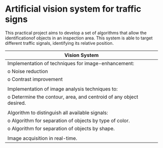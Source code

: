 # Artificial vision system for traffic signs

This practical project aims to develop a set of algorithms that allow the identificationof objects in an inspection area. This system is able to target different traffic signals, identifying its relative position. 

| Vision System                                                                    |
|----------------------------------------------------------------------------------|
| Implementation of techniques for image-enhancement:                              |
|         o  Noise reduction                                                           |
|         o  Contrast improvement                                                      |
|                                                                                  |
| Implementation of image analysis techniques to:                                  |
|         o  Determine the contour, area, and centroid of any object desired.          |              
|                                                                                  |
| Algorithm to distinguish all available signals:                                  |
|         o  Algorithm for separation of objects by type of color.                     |
|         o  Algorithm for separation of objects by shape.                             |
|                                                                                  |
| Image acquisition in real-time.                                                  |

